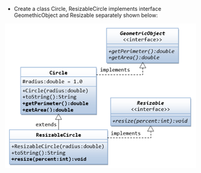 * Create a class Circle, ResizableCircle implements interface GeomethicObject and Resizable separately shown below:

![Circle class implements interfaces](interface.png)